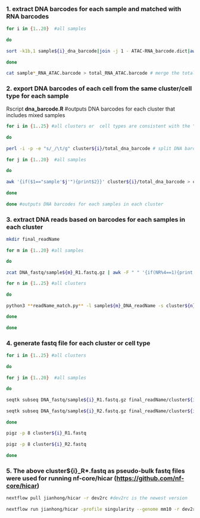 ### 1. extract DNA barcodes for each sample and matched with RNA barcodes
```bash
for i in {1..20}  #all samples 
  
do
  
sort -k1b,1 sample${i}_dna_barcode|join -j 1 - ATAC-RNA_barcode.dict|awk '{print"sample'$i'_"$2"\tsample'$i'_"$1}' OFS='\t' > sample${i}_RNA_ATAC.barcode # the 1st column is RNA barcode and 2nd column is matched DNA barcode  
  
done  
  
cat sample*_RNA_ATAC.barcode > total_RNA_ATAC.barcode # merge the total samples together that are used in the 'dna_barcode.R' script  
```
  
### 2. export DNA barcodes of each cell from the same cluster/cell type for each sample
Rscript **dna_barcode.R** #outputs DNA barcodes for each cluster that includes mixed samples  
  
```bash  
for i in {1..25} #all clusters or  cell types are consistent with the "cluster_list" in "dna_barcode.R"  
  
do
  
perl -i -p -e "s/_/\t/g" cluster${i}/total_dna_barcode # split DNA barcode lines: 1st column is sampleID and 2nd column is DNA barcodes  
  
for j in {1..20}  #all samples  
  
do
  
awk '{if($1=="sample'$j'"){print$2}}' cluster${i}/total_dna_barcode > cluster${i}/sample${j}_barcode.txt  
  
done  
  
done #outputs DNA barcodes for each samples in each cluster  
```
  
### 3. extract DNA reads based on barcodes for each samples in each cluster
```bash
mkdir final_readName  
  
for m in {1..20} #all samples  
  
do
  
zcat DNA_fastq/sample${m}_R1.fastq.gz | awk -F " " '{if(NR%4==1){print $1}}' > sample${m}_DNA_readName #extract all read names from read1 fastq file 

for n in {1..25} #all clusters  
  
do
  
python3 **readName_match.py** -l sample${m}_DNA_readName -s cluster${n}/sample${m}_barcode.txt -o final_readName/cluster${n}_sample${m}_readName  
  
done  
  
done  
```
  
### 4. generate fastq file for each cluster or cell type
```bash
for i in {1..25} #all clusters  
  
do
  
for j in {1..20}  #all samples  
  
do
  
seqtk subseq DNA_fastq/sample${i}_R1.fastq.gz final_readName/cluster${i}_sample${j}_readName >> cluster${i}_R1.fastq  
  
seqtk subseq DNA_fastq/sample${i}_R2.fastq.gz final_readName/cluster${i}_sample${j}_readName >> cluster${i}_R2.fastq  
  
done  
  
pigz -p 8 cluster${i}_R1.fastq  
  
pigz -p 8 cluster${i}_R2.fastq  
  
done  
```
  
### 5. The above cluster${i}_R*.fastq as pseudo-bulk fastq files were used for running nf-core/hicar (https://github.com/nf-core/hicar)
```bash
nextflow pull jianhong/hicar -r dev2rc #dev2rc is the newest version  
  
nextflow run jianhong/hicar -profile singularity --genome mm10 -r dev2rc --input samplesheet.csv --skip_fastqc --skip_cutadapt --outdir result --skip_interactions --skip_tads --skip_diff_analysis --skip_peak_qc --skip_igv --skip_trackhub --skip_circos --pairtools_parse_version parse2 -resume
```  
